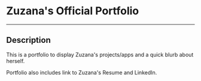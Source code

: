 # Zuzana's Official Portfolio
______________________

## Description
This is a portfolio to display Zuzana's projects/apps and a quick blurb about herself. 

Portfolio also includes link to Zuzana's Resume and LinkedIn. 
